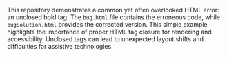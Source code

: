 This repository demonstrates a common yet often overlooked HTML error: an unclosed bold tag.  The `bug.html` file contains the erroneous code, while `bugSolution.html` provides the corrected version. This simple example highlights the importance of proper HTML tag closure for rendering and accessibility.  Unclosed tags can lead to unexpected layout shifts and difficulties for assistive technologies.